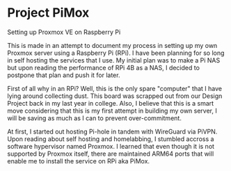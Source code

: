 # Project PiMox
Setting up Proxmox VE on Raspberry Pi

This is made in an attempt to document my process in setting up my own Proxmox server using a Raspberry Pi (RPi). I have been planning for so long in self hosting the services that I use. My initial plan was to make a Pi NAS but upon reading the performance of RPi 4B as a NAS, I decided to postpone that plan and push it for later.

First of all why in an RPi? Well, this is the only spare "computer" that I have lying around collecting dust. This board was scrapped out from our Design Project back in my last year in college. Also, I believe that this is a smart move considering that this is my first attempt in building my own server, I will be saving as much as I can to prevent over-commitment.

At first, I started out hosting Pi-hole in tandem with WireGuard via PiVPN. Upon reading about self hosting and homelabbing, I stumbled accross a software hypervisor named Proxmox. I learned that even though it is not supported by Proxmox itself, there are maintained ARM64 ports that will enable me to install the service on RPi aka PiMox.